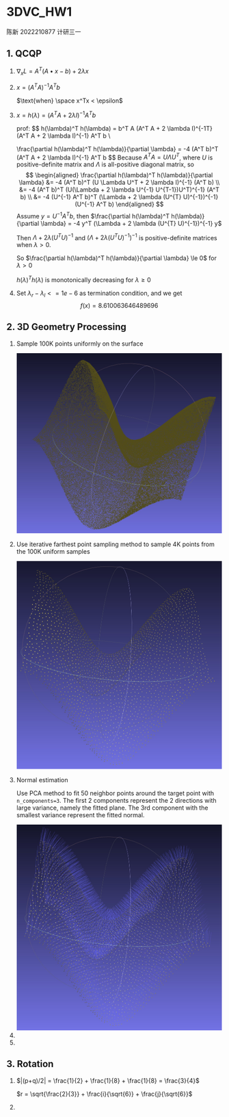 # 3DVC_HW1

陈新	2022210877	计研三一



## 1. QCQP

1. $\nabla_x L = A^T(A \bullet x - b) +2 \lambda x$

2. $x = (A^T A)^{-1} A^T b$

   $\text{when} \space x^Tx < \epsilon$

3. $x = h(\lambda) = (A^T A + 2 \lambda I)^{-1} A^T b$

   prof:
   $$
   h(\lambda)^T h(\lambda) = b^T A (A^T A + 2 \lambda I)^{-1T} (A^T A + 2 \lambda I)^{-1} A^T b \\
   
   \frac{\partial h(\lambda)^T h(\lambda)}{\partial \lambda} = -4 (A^T b)^T (A^T A + 2 \lambda I)^{-1} A^T b
   $$
   Because $A^T A = U \Lambda U^T$, where $U$ is positive-definite matrix and $\Lambda$ is all-positive diagonal matrix, so
   $$
   \begin{aligned}
   \frac{\partial h(\lambda)^T h(\lambda)}{\partial \lambda}
   &= -4 (A^T b)^T (U \Lambda U^T + 2 \lambda I)^{-1} (A^T b) \\
   &= -4 (A^T b)^T (U(\Lambda  + 2 \lambda U^{-1} U^{T-1})U^T)^{-1} (A^T b) \\
   &= -4 (U^{-1} A^T b)^T (\Lambda  + 2 \lambda (U^{T} U)^{-1})^{-1} (U^{-1} A^T b)
   \end{aligned}
   $$
   Assume $y = U^{-1} A^T b$, then $\frac{\partial h(\lambda)^T h(\lambda)}{\partial \lambda} = -4 y^T (\Lambda  + 2 \lambda (U^{T} U)^{-1})^{-1} y$
   
   Then $\Lambda  + 2 \lambda (U^{T} U)^{-1}$  and $(\Lambda  + 2 \lambda (U^{T} U)^{-1})^{-1}$ is positive-definite matrices when $\lambda \gt 0$.
   
   So $\frac{\partial h(\lambda)^T h(\lambda)}{\partial \lambda} \le 0$ for $\lambda \gt 0$
   
   $h(\lambda)^T h(\lambda)$ is monotonically decreasing for $\lambda \ge 0$

4. Set $\lambda_r - \lambda_l <= 1e-6$ as termination condition, and we get 
   $$
   f(x) = 8.610063646489696
   $$



## 2. 3D Geometry Processing

1. Sample 100K points uniformly on the surface

   <img src="data/saddle_even.jpg" alt="saddle_even" style="zoom: 50%;" />

2. Use iterative farthest point sampling method to sample 4K points from the 100K uniform samples

      <img src="data/saddle_generated.jpg" alt="saddle_generated" style="zoom: 50%;" />

3. Normal estimation

      Use PCA method to fit 50 neighbor points around the target point with `n_components=3`. The first 2 components represent the 2 directions with large variance, namely the fitted plane. The 3rd component with the smallest variance represent the fitted normal. 

      <img src="data/saddle_normal.jpg" alt="saddle_normal" style="zoom:50%;" />

4. 

3. 



## 3. Rotation

1. $|(p+q)/2| = \frac{1}{2} + \frac{1}{8} + \frac{1}{8} = \frac{3}{4}$

   $r = \sqrt{\frac{2}{3}} + \frac{i}{\sqrt{6}} + \frac{j}{\sqrt{6}}$

2. 

